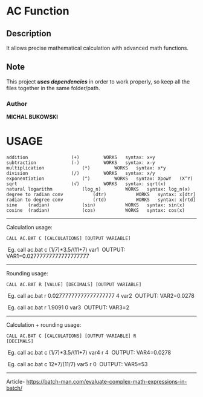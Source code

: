 # AC Function 
## Description
It allows precise mathematical calculation with advanced math functions.

## Note
This project ***uses dependencies*** in order to work properly, so keep all the files together in the same folder/path.

### Author
**MICHAL BUKOWSKI**

# USAGE

	addition 				(+)			WORKS	syntax: x+y
	subtraction				(-)			WORKS	syntax: x-y
	multiplication				(*)			WORKS	syntax: x*y
	division				(/)			WORKS	syntax: x/y
	exponentiation				(^)			WORKS	syntax: XpowY	(X^Y)
	sqrt					(√)			WORKS	syntax: sqrt(x)
	natural logarithm			(log_n)			WORKS	syntax: log_n(x)
	degree to radian conv			(dtr)			WORKS	syntax: x[dtr]
	radian to degree conv			(rtd)			WORKS	syntax: x[rtd]
	sine 	(radian)			(sin)			WORKS	syntax: sin(x)
	cosine	(radian)			(cos)			WORKS	syntax: cos(x)




-------------------------------------------
Calculation usage:

<code>CALL AC.BAT C [CALCULATIONS] [OUTPUT VARIABLE]</code>

​	Eg. call ac.bat c (1/7)*3.5/(11+7) var1
​	OUTPUT: VAR1=0.02777777777777777777


-------------------------------------------
Rounding usage:

<code>CALL AC.BAT R [VALUE] [DECIMALS] [OUTPUT VARIABLE]</code>

​	Eg. call ac.bat r 0.02777777777777777777 4 var2
​	OUTPUT: VAR2=0.0278

​	Eg. call ac.bat r 1.9091 0 var3
​	OUTPUT: VAR3=2

-------------------------------------------
Calculation + rounding usage:

<code>CALL AC.BAT C [CALCULATIONS] [OUTPUT VARIABLE] R [DECIMALS]</code>

​	Eg. call ac.bat c (1/7)*3.5/(11+7) var4 r 4
​	OUTPUT: VAR4=0.0278

​	Eg. call ac.bat c 12*7/(11/7) var5 r 0
​	OUTPUT: VAR5=53

--------------------------------------------
Article- https://batch-man.com/evaluate-complex-math-expressions-in-batch/
